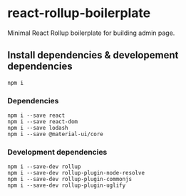 # react-rollup-boilerplate
Minimal React Rollup boilerplate for building admin page. 


## Install dependencies & developement dependencies
```
npm i
```


### Dependencies
```
npm i --save react
npm i --save react-dom
npm i --save lodash
npm i --save @material-ui/core
```

### Development dependencies
```
npm i --save-dev rollup
npm i --save-dev rollup-plugin-node-resolve
npm i --save-dev rollup-plugin-commonjs
npm i --save-dev rollup-plugin-uglify
```